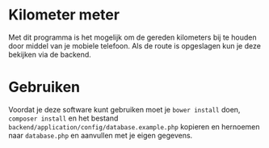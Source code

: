 # Kilometer meter

Met dit programma is het mogelijk om de gereden kilometers bij te houden door middel van je mobiele telefoon. Als de route is opgeslagen kun je deze bekijken via de backend.

# Gebruiken

Voordat je deze software kunt gebruiken moet je `bower install` doen, `composer install` en het bestand `backend/application/config/database.example.php` kopieren en hernoemen naar `database.php` en aanvullen met je eigen gegevens.
